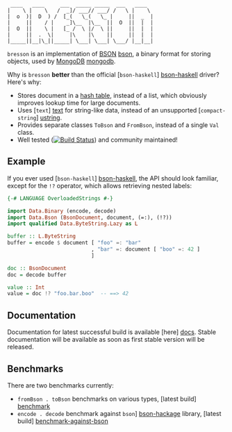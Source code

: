 ```
 ____   ____     ___  _____ _____  ___   ____
|    \ |    \   /  _]/ ___// ___/ /   \ |    \
|  o  )|  D  ) /  [_(   \_(   \_ |     ||  _  |
|     ||    / |    _]\__  |\__  ||  O  ||  |  |
|  O  ||    \ |   [_ /  \ |/  \ ||     ||  |  |
|     ||  .  \|     |\    |\    ||     ||  |  |
|_____||__|\_||_____| \___| \___| \___/ |__|__|
```

`bresson` is an implementation of [BSON] [bson], a binary format for storing
objects, used by [MongoDB] [mongodb].

Why is `bresson` **better** than the official [`bson-haskell`] [bson-haskell]
driver? Here's why:

* Stores document in a [hash table][hashtable], instead of a list, which
  obviously improves lookup time for large documents.
* Uses [`text`] [text] for string-like data, instead of an unsupported
  [`compact-string`] [ustring].
* Provides separate classes `ToBson` and `FromBson`, instead of a single
  `Val` class.
* Well tested
  ([![Build Status][travis-img]][travis])
  and community maintained!

[bson]: http://bsonspec.org/#/specification
[mongodb]: http://mongodb.com
[bson-haskell]: https://github.com/mongodb/bson-haskell
[hashtable]: http://hackage.haskell.org/package/unordered-containers-0.2.3.0
[text]: http://hackage.haskell.org/package/text-0.11.2.3
[ustring]: http://hackage.haskell.org/package/compact-string-fix-0.3.2
[travis]: http://travis-ci.org/knsd/bresson
[travis-img]: https://secure.travis-ci.org/knsd/bresson.png

Example
-------

If you ever used [`bson-haskell`] [bson-haskell], the API should look
familiar, except for the `!?` operator, which allows retrieving nested
labels:

```haskell
{-# LANGUAGE OverloadedStrings #-}

import Data.Binary (encode, decode)
import Data.Bson (BsonDocument, document, (=:), (!?))
import qualified Data.ByteString.Lazy as L

buffer :: L.ByteString
buffer = encode $ document [ "foo" =: "bar"
                           , "bar" =: document [ "boo" =: 42 ]
                           ]

doc :: BsonDocument
doc = decode buffer

value :: Int
value = doc !? "foo.bar.boo"  -- ==> 42
```

Documentation
-------------

Documentation for latest successful build is available [here] [docs]. Stable documentation
will be available as soon as first stable version will be released.

[docs]: http://knsd.github.com/bresson/docs/

Benchmarks
----------

There are two benchmarks currently:

* `fromBson . toBson` benchmarks on various types, [latest build] [benchmark]
* `encode . decode` benchmark against `bson`] [bson-hackage] library, [latest build] [benchmark-against-bson]

[bson-hackage]: http://hackage.haskell.org/package/bson
[benchmark]: http://knsd.github.com/bresson/bresson-benchmarks.html
[benchmark-against-bson]: http://knsd.github.com/bresson/bresson-benchmark-against-bson.html
